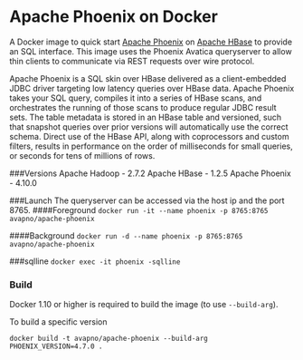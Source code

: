 Apache Phoenix on Docker
==============

A Docker image to quick start [Apache Phoenix](http://phoenix.apache.org/) on [Apache HBase](https://hbase.apache.org/)
to provide an SQL interface. This image uses the Phoenix Avatica queryserver to allow thin clients to communicate via REST requests over wire protocol.

Apache Phoenix is a SQL skin over HBase delivered as a client-embedded JDBC driver targeting low latency queries over HBase data. Apache Phoenix takes your SQL query, compiles it into a series of HBase scans, and orchestrates the running of those scans to produce regular JDBC result sets. The table metadata is stored in an HBase table and versioned, such that snapshot queries over prior versions will automatically use the correct schema. Direct use of the HBase API, along with coprocessors and custom filters, results in performance on the order of milliseconds for small queries, or seconds for tens of millions of rows.

###Versions
Apache Hadoop - 2.7.2
Apache HBase - 1.2.5
Apache Phoenix - 4.10.0

###Launch
The queryserver can be accessed via the host ip and the port 8765.
####Foreground
`docker run -it --name phoenix -p 8765:8765 avapno/apache-phoenix`

####Background
`docker run -d --name phoenix -p 8765:8765 avapno/apache-phoenix`

###sqlline
`docker exec -it phoenix -sqlline`

### Build
Docker 1.10 or higher is required to build the image (to use `--build-arg`).

To build a specific version
```
docker build -t avapno/apache-phoenix --build-arg PHOENIX_VERSION=4.7.0 .
```
